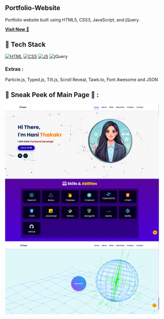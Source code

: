 ## Portfolio-Website
Portfolio website built using HTML5, CSS3, JavaScript, and jQuery.

<a href="https://6788b191143aff1142a5cf63--comforting-semolina-76b36c.netlify.app/" target="_blank">**Visit Now** 🚀</a>


## 📌 Tech Stack
<!-- ## 📌 Tech Stack -->
[![HTML](https://img.shields.io/badge/html5%20-%23E34F26.svg?&style=for-the-badge&logo=html5&logoColor=white)](&nbsp;)
[![CSS](https://img.shields.io/badge/css3%20-%231572B6.svg?&style=for-the-badge&logo=css3&logoColor=white)](&nbsp;)
[![JS](https://img.shields.io/badge/javascript%20-%23323330.svg?&style=for-the-badge&logo=javascript&logoColor=%23F7DF1E)](&nbsp;)
<img alt="jQuery" src="https://img.shields.io/badge/jquery-%230769AD.svg?style=for-the-badge&logo=jquery&logoColor=white"/>


### Extras : 
Particle.js, Typed.js, Tilt.js, Scroll Reveal, Tawk.to, Font Awesome and JSON

## 📌 Sneak Peek of Main Page 🙈 :
![mockup720](assets/images/projects/Screenshot%202025-01-16%20012842.png)
![ss](assets/images/projects/Screenshot%202025-01-16%20012903.png)
![ss2](assets/images/projects/Screenshot%202025-01-16%20012939.png)





